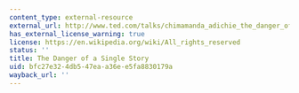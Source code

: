 ```yaml
---
content_type: external-resource
external_url: http://www.ted.com/talks/chimamanda_adichie_the_danger_of_a_single_story
has_external_license_warning: true
license: https://en.wikipedia.org/wiki/All_rights_reserved
status: ''
title: The Danger of a Single Story
uid: bfc27e32-4db5-47ea-a36e-e5fa8830179a
wayback_url: ''
---
```

